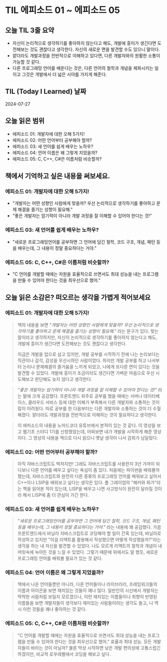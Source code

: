 # TIL 에피소드 01 ~ 에피소드 05

## 오늘 TIL 3줄 요약

- 자신이 논리적으로 생각하기를 좋아하지 않는다고 해도, 개발에 흥미가 생긴다면 도전해보는 것도 괜찮다고 생각한다. 자신의 새로운 면을 발견할 수도 있으니 말이다.
- 얕더라도 개발과정을 전반적으로 이해하고 있다면, 다른 개발자와의 원활한 소통이 가능할 것 같다.
- 다른 프로그래밍 언어를 배운다는 것은, 다른 언어의 철학과 개념을 체화시키는 일이고 그것은 개발에서 더 넓은 시야를 가지게 해준다.

## TIL (Today I Learned) 날짜

2024-07-27

## 오늘 읽은 범위

- 에피소드 01: 개발자에 대한 오해 5가지!
- 에피소드 02: 어떤 언어부터 공부해야 할까?
- 에피소드 03: 새 언어를 쉽게 배우는 노하우?
- 에피소드 04: 언어 이름은 왜 그렇게 지었을까?
- 에피소드 05: C, C++, C#은 이름처럼 비슷할까?

## 책에서 기억하고 싶은 내용을 써보세요.

### 에피소드 01: 개발자에 대한 오해 5가지!

- "개발자는 어떤 성향인 사람에게 맞을까? 우선 논리적으로 생각하기를 좋아하고 문제 해결을 즐기는 성향이 필요해."
- "좋은 개발자는 암기력이 아니라 개발 과정을 잘 이해할 수 있어야 한다는 것!"

### 에피소드 03: 새 언어를 쉽게 배우는 노하우?

- "새로운 프로그래밍언어를 공부하면 그 언어에 담긴 철학, 코드 구조, 개념, 패턴 등을 배우는데, 그 내용이 정말 중요하다는 거야."

### 에피소드 05: C, C++, C#은 이름처럼 비슷할까?

- "C 언어를 개발할 때에는 자원을 효율적으로 쓰면서도 최대 성능을 내는 프로그램을 만들 수 있어야 한다는 것을 최우선으로 했어."

## 오늘 읽은 소감은? 떠오르는 생각을 가볍게 적어보세요

### 에피소드 01: 개발자에 대한 오해 5가지!

> 책의 내용을 보면 _"개발자는 어떤 성향인 사람에게 맞을까? 우선 논리적으로 생각하기를 좋아하고 문제 해결을 즐기는 성향이 필요해."_ 라는 문구가 있다. 맞는 말이라고 생각하지만, 자신이 논리적으로 생각하기를 좋아하지 않는다고 해도, 개발에 흥미가 생긴다면 도전해보는 것도 괜찮다고 생각한다.
>
> 지금은 개발을 업으로 삼고 있지만, 개발 공부를 시작하기 전에 나는 논리보다는 직관이나 감각, 감성을 우선시하던 사람이었다. 하지만 개발 공부를 하고 나서부터 논리나 문제해결의 즐거움을 느끼게 되었고, 나에게 또다른 면이 있다는 것을 발견할 수 있었다. 개발에 흥미가 조금이라도 생긴다면 가벼운 마음으로 우선 시도해보고 판단해도 늦지 않다고 생각한다.

> _"좋은 개발자는 암기력이 아니라 개발 과정을 잘 이해할 수 있어야 한다는 것!"_ 라는 말에 크게 공감했다. 프론트엔드 위주로 공부를 했을 때에는 서버나 데이터베이스, 클라우드 서비스 등에 대한 이해가 부족해서 다른 개발자와 소통하는 것이 많이 어려웠다. 따로 공부를 한 다음부터는 다른 개발자와 소통하는 것이 더 수월해졌다. 얕더라도 개발과정을 전반적으로 이해하는 것이 필요하다고 생각한다.

> 이 에피소드의 내용을 노마드코더 유튜브에서 본적이 있는 것 같다. 이 영상을 보고 웹기초 스터디 1기를 신청했었는데, 어찌보면 내가 개발을 시작하게 해준 영상이다. 그 영상의 내용을 책으로 다시 읽으니 옛날 생각이 나서 감회가 남달랐다.

### 에피소드 02: 어떤 언어부터 공부해야 할까?

> 아직 자바스크립트도 벅차지만! 그래도 자바스크립트를 사용한지 3년 가까이 되다보니 다른 언어를 배우고 싶다는 욕심이 좀 있다. 처음에는 파이썬을 배워볼까 했는데, 자바스크립트와 완전히 다른 종류의 프로그래밍 언어를 배워보고 싶어서 C++이나 LSIP을 배워보고 싶다는 생각은 있다. 폴 그레이엄의 "해커와 화가"라는 책을 읽어본 적이 있는데, LISP을 배우고 나면 사고방식이 완전히 달라질 것이라 해서 LISP에 좀 더 관심이 가긴 한다.

### 에피소드 03: 새 언어를 쉽게 배우는 노하우?

> _"새로운 프로그래밍언어를 공부하면 그 언어에 담긴 철학, 코드 구조, 개념, 패턴 등을 배우는데, 그 내용이 정말 중요하다는 거야."_ 라는 내용에 꽤 공감했다. 가끔 프론트엔드에서 바닐라 자바스크립트로 코딩해야 할 일이 간혹 있는데, 바닐라로 작성하고 있지만 "이걸 리액트를 활용해서 작성했으면 어떻게 작성했을까?"라는 생각을 하는 내 자신을 발견할 수 있었다. 나도 모르게 리액트의 철학과 개념이 내 머릿속에 녹아든 것을 느낄 수 있었다. 그렇기 때문에 위에서도 말 했듯, 새로운 프로그래밍 언어를 배워볼 필요가 있는 것 같다.

### 에피소드 04: 언어 이름은 왜 그렇게 지었을까?

> 책에서 나온 언어들뿐만 아니라, 다른 언어들이나 라이브러리, 프레임워크들의 이름과 아이콘을 보면 재치있는 것들이 꽤나 많다. 일반인의 시선에서 개발자는 딱딱한 사람처럼 보일지 모르겠으나, 이런 재치있는 이름들이나 취향이 반영된 이름들을 보면 개발자들이 생각보다 재미있는 사람들이라는 생각도 들고, 나 역시 이런 것들을 꽤나 좋아하는 것 같다.

### 에피소드 05: C, C++, C#은 이름처럼 비슷할까?

> "C 언어를 개발할 때에는 자원을 효율적으로 쓰면서도 최대 성능을 내는 프로그램을 만들 수 있어야 한다는 것을 최우선으로 했어." 효율과 최대 성능. 모든 개발자들이 바라는 것이 아닐까? 물론 막상 시작하면 낮은 개발 편의성에 고통스럽긴 하겠지만, 비교적 로우레벨에서 코딩을 해보고 싶다.
